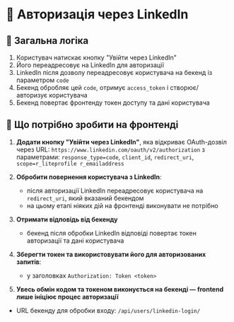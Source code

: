 # 🔐 Авторизація через LinkedIn

## 📌 Загальна логіка

1. Користувач натискає кнопку "Увійти через LinkedIn"
2. Його переадресовує на LinkedIn для авторизації
3. LinkedIn після дозволу переадресовує користувача на бекенд із параметром `code`
4. Бекенд обробляє цей `code`, отримує `access_token` і створює/авторизує користувача
5. Бекенд повертає фронтенду токен доступу та дані користувача

## 🧩 Що потрібно зробити на фронтенді

1. **Додати кнопку "Увійти через LinkedIn"**, яка відкриває OAuth-дозвіл через URL:
   `https://www.linkedin.com/oauth/v2/authorization` з параметрами: `response_type=code`, `client_id`, `redirect_uri`, `scope=r_liteprofile r_emailaddress`

2. **Обробити повернення користувача з LinkedIn**:
   - після авторизації LinkedIn переадресовує користувача на `redirect_uri`, який вказаний бекендом
   - на цьому етапі ніяких дій на фронтенді виконувати не потрібно

3. **Отримати відповідь від бекенду**
   - бекенд після обробки LinkedIn відповіді повертає токен авторизації та дані користувача

4. **Зберегти токен та використовувати його для авторизованих запитів**:
   - у заголовках `Authorization: Token <token>`

5. **Увесь обмін кодом та токеном виконується на бекенді — frontend лише ініціює процес авторизації**

- URL бекенду для обробки входу: `/api/users/linkedin-login/`